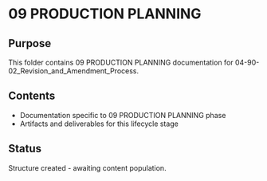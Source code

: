 # 09 PRODUCTION PLANNING

## Purpose
This folder contains 09 PRODUCTION PLANNING documentation for 04-90-02_Revision_and_Amendment_Process.

## Contents
- Documentation specific to 09 PRODUCTION PLANNING phase
- Artifacts and deliverables for this lifecycle stage

## Status
Structure created - awaiting content population.

